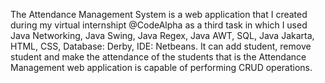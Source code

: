 The Attendance Management System is a web application that I created during my virtual internshipt @CodeAlpha as a third task in which I used Java Networking, Java Swing,
Java Regex, Java AWT, SQL, Java Jakarta, HTML, CSS, Database: Derby, IDE: Netbeans. It can add student, remove student and make the attendance of the students that is the Attendance
Management web application is capable of performing CRUD operations.
